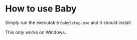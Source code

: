﻿# How to use Baby

Simply run the executable `BabySetup.exe` and it should install.

This only works on Windows.
